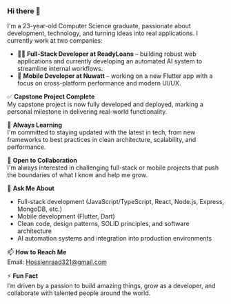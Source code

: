 ### Hi there 👋

I'm a 23-year-old Computer Science graduate, passionate about development, technology, and turning ideas into real applications. I currently work at two companies:

- 👨‍💻 **Full-Stack Developer at ReadyLoans** – building robust web applications and currently developing an automated AI system to streamline internal workflows.
- 📱 **Mobile Developer at Nuwatt** – working on a new Flutter app with a focus on cross-platform performance and modern UI/UX.

✅ **Capstone Project Complete**  
My capstone project is now fully developed and deployed, marking a personal milestone in delivering real-world functionality.

🧠 **Always Learning**  
I'm committed to staying updated with the latest in tech, from new frameworks to best practices in clean architecture, scalability, and performance.

🤝 **Open to Collaboration**  
I'm always interested in challenging full-stack or mobile projects that push the boundaries of what I know and help me grow.

💬 **Ask Me About**  
- Full-stack development (JavaScript/TypeScript, React, Node.js, Express, MongoDB, etc.)  
- Mobile development (Flutter, Dart)  
- Clean code, design patterns, SOLID principles, and software architecture  
- AI automation systems and integration into production environments

📫 **How to Reach Me**  
Email: [Hossienraad321@gmail.com](mailto:Hossienraad321@gmail.com)

⚡ **Fun Fact**  
I’m driven by a passion to build amazing things, grow as a developer, and collaborate with talented people around the world.

<!--
**YourGitHubUsername/YourGitHubUsername** is a ✨ _special_ ✨ repository because its `README.md` (this file) appears on your GitHub profile.
-->
